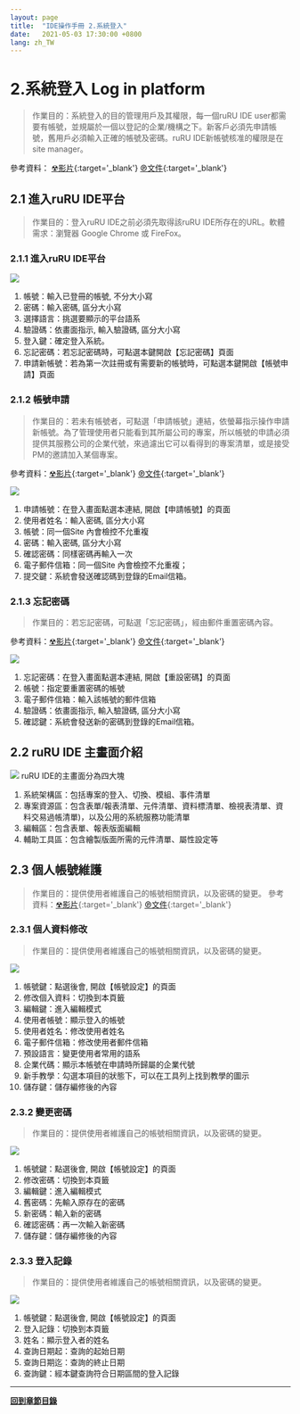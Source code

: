 ```yaml
---
layout: page
title:  "IDE操作手冊 2.系統登入"
date:   2021-05-03 17:30:00 +0800
lang: zh_TW
---
```


# **2.系統登入 Log in platform**
> 作業目的：系統登入的目的管理用戶及其權限，每一個ruRU IDE user都需要有帳號，並規屬於一個以登記的企業/機構之下。新客戶必須先申請帳號，舊用戶必須輸入正確的帳號及密碼。ruRU IDE新帳號核准的權限是在 site manager。
>
參考資料： [☢影片](https://youtu.be/pAmHME6Ucq4){:target='_blank'} [℗文件](pdf/1-2登入.pdf){:target='_blank'}

## **2.1 進入ruRU IDE平台**
> 作業目的：登入ruRU IDE之前必須先取得該ruRU IDE所存在的URL。軟體需求：瀏覽器 Google Chrome 或 FireFox。

### **2.1.1 進入ruRU IDE平台**
![](images/02.1.1-1.png)
1. 帳號：輸入已登冊的帳號, 不分大小寫
2. 密碼：輸入密碼, 區分大小寫
3. 選擇語言：挑選要顯示的平台語系
4. 驗證碼：依畫面指示, 輸入驗證碼, 區分大小寫
5. 登入鍵：確定登入系統。
6. 忘記密碼：若忘記密碼時，可點選本鍵開啟【忘記密碼】頁面
7. 申請新帳號：若為第一次註冊或有需要新的帳號時，可點選本鍵開啟【帳號申請】頁面

### **2.1.2 帳號申請**
> 作業目的：若未有帳號者，可點選「申請帳號」連結，依螢幕指示操作申請新帳號。為了管理使用者只能看到其所屬公司的專案，所以帳號的申請必須提供其服務公司的企業代號，來過濾出它可以看得到的專案清單，或是接受PM的邀請加入某個專案。
>
參考資料：[☢影片](https://youtu.be/5aUju5ZHECo){:target='_blank'} [℗文件](pdf/1-1申請帳號.pdf){:target='_blank'}

![](images/02.1.2-1.png)
1. 申請帳號：在登入畫面點選本連結, 開啟【申請帳號】的頁面
2. 使用者姓名：輸入密碼, 區分大小寫
3. 帳號：同一個Site 內會檢控不允重複
4. 密碼：輸入密碼, 區分大小寫
5. 確認密碼：同樣密碼再輸入一次
6. 電子郵件信箱：同一個Site 內會檢控不允重複；
7. 提交鍵：系統會發送確認碼到登錄的Email信箱。

### **2.1.3 忘記密碼**
> 作業目的：若忘記密碼，可點選「忘記密碼」，經由郵件重置密碼內容。

參考資料：[☢影片](https://youtu.be/0eOVfqdzPW8){:target='_blank'} [℗文件](pdf/1-3忘記密碼.pdf){:target='_blank'}

![](images/02.1.3-1.png)
1. 忘記密碼：在登入畫面點選本連結, 開啟【重設密碼】的頁面
2. 帳號：指定要重置密碼的帳號
3. 電子郵件信箱：輸入該帳號的郵件信箱
4. 驗證碼：依畫面指示, 輸入驗證碼, 區分大小寫
5. 確認鍵：系統會發送新的密碼到登錄的Email信箱。

## **2.2 ruRU IDE 主畫面介紹**

![](images/02.2-1.png)
ruRU IDE的主畫面分為四大塊
1.	系統架構區：包括專案的登入、切換、模組、事件清單
2.	專案資源區：包含表單/報表清單、元件清單、資料標清單、檢視表清單、資料交易過帳清單)，以及公用的系統服務功能清單
3.	編輯區：包含表單、報表版面編輯
4.	輔助工具區：包含繪製版面所需的元件清單、屬性設定等


## **2.3 個人帳號維護**
> 作業目的：提供使用者維護自己的帳號相關資訊，以及密碼的變更。
參考資料：[☢影片](https://youtu.be/aZ8iNuEdjzQ){:target='_blank'} [℗文件](pdf/1-4使用者設定.pdf){:target='_blank'}

### **2.3.1 個人資料修改**
> 作業目的：提供使用者維護自己的帳號相關資訊，以及密碼的變更。

![](images/02.3.1-1.png)
1. 帳號鍵：點選後會, 開啟【帳號設定】的頁面
2. 修改個入資料：切換到本頁籤
3. 編輯鍵：進入編輯模式
4. 使用者帳號：顯示登入的帳號
5. 使用者姓名：修改使用者姓名
6. 電子郵件信箱：修改使用者郵件信箱
7. 預設語言：變更使用者常用的語系
8. 企業代碼：顯示本帳號在申請時所歸屬的企業代號
9. 新手教學：勾選本項目的狀態下，可以在工具列上找到教學的圖示
10. 儲存鍵：儲存編修後的內容



### **2.3.2 變更密碼**
> 作業目的：提供使用者維護自己的帳號相關資訊，以及密碼的變更。

![](images/02.3.2-1.png)
1. 帳號鍵：點選後會, 開啟【帳號設定】的頁面
2. 修改密碼：切換到本頁籤
3. 編輯鍵：進入編輯模式
4. 舊密碼：先輸入原存在的密碼
5. 新密碼：輸入新的密碼
6. 確認密碼：再一次輸入新密碼
7. 儲存鍵：儲存編修後的內容



### **2.3.3 登入記錄**
> 作業目的：提供使用者維護自己的帳號相關資訊，以及密碼的變更。

![](images/02.3.3-1.png)
1. 帳號鍵：點選後會, 開啟【帳號設定】的頁面
2. 登入記錄：切換到本頁籤
3. 姓名：顯示登入者的姓名
4. 查詢日期起：查詢的起始日期
5. 查詢日期迄：查詢的終止日期
6. 查詢鍵：經本鍵查詢符合日期區間的登入記錄

---
[**回到章節目錄**](index.html#MainMenu)